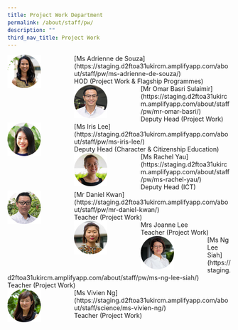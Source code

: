```yaml
---
title: Project Work Department
permalink: /about/staff/pw/
description: ""
third_nav_title: Project Work
---
```

<div>  
<div style="float: left">  
<img src="/images/Staff/PW-Adrienne-de-Souza_s.jpg" 
    style="width:50%">
</div>  
<div></div>  
</div>
[Ms Adrienne de Souza](https://staging.d2ftoa31ukircm.amplifyapp.com/about/staff/pw/ms-adrienne-de-souza/) <br>
HOD (Project Work & Flagship Programmes)

<div>  
<div style="float: left">  
<img src="/images/Staff/PW_OmarBasri_s.jpg" 
    style="width:50%">
</div>  
<div></div>  
</div>
[Mr Omar Basri Sulaimir](https://staging.d2ftoa31ukircm.amplifyapp.com/about/staff/pw/mr-omar-basri/) <br>
Deputy Head (Project Work)

<div>  
<div style="float: left">  
<img src="/images/Staff/PW-Iris-Lee_s-2.jpg" 
    style="width:50%">
</div>  
<div></div>  
</div>
[Ms Iris Lee](https://staging.d2ftoa31ukircm.amplifyapp.com/about/staff/pw/ms-iris-lee/) <br>
Deputy Head (Character & Citizenship Education)

<div>  
<div style="float: left">  
<img src="/images/Staff/Sci-Rachel-Yau_s.jpg" 
    style="width:50%">
</div>  
<div></div>  
</div>
[Ms Rachel Yau](https://staging.d2ftoa31ukircm.amplifyapp.com/about/staff/pw/ms-rachel-yau/) <br>
Deputy Head (ICT)

<div>  
<div style="float: left">  
<img src="/images/Staff/PW_DanielKwan_s.jpg" 
    style="width:50%">
</div>  
<div></div>  
</div>
[Mr Daniel Kwan](https://staging.d2ftoa31ukircm.amplifyapp.com/about/staff/pw/mr-daniel-kwan/) <br>
Teacher (Project Work)

<div>  
<div style="float: left">  
<img src="/images/Staff/EL-Joanne-Lee_s.jpg" 
    style="width:50%">
</div>  
<div></div>  
</div>
Mrs Joanne Lee
<br>
Teacher (Project Work)

<div>  
<div style="float: left">  
<img src="/images/Staff/PW-Ng-Lee-Siah_s.jpg" 
    style="width:50%">
</div>  
<div></div>  
</div>
[Ms Ng Lee Siah](https://staging.d2ftoa31ukircm.amplifyapp.com/about/staff/pw/ms-ng-lee-siah/) <br>
Teacher (Project Work)

<div>  
<div style="float: left">  
<img src="/images/Staff/Sci-Vivien-Ng_s.jpg" 
    style="width:50%">
</div>  
<div></div>  
</div>
[Ms Vivien Ng](https://staging.d2ftoa31ukircm.amplifyapp.com/about/staff/science/ms-vivien-ng/) <br>
Teacher (Project Work)